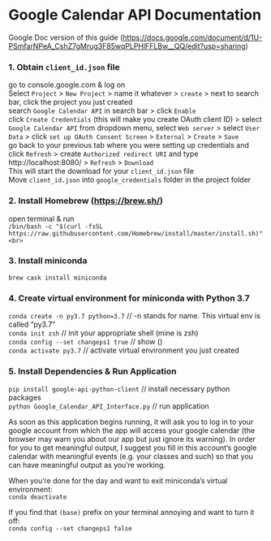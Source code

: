 # Google Calendar API Documentation

Google Doc version of this guide (https://docs.google.com/document/d/1U-PSmfarNPeA_CshZ7gMrug3F85wqPLPHlFFLBw__QQ/edit?usp=sharing)

### 1. Obtain `client_id.json` file

go to console.google.com & log on<br>
Select `Project` > `New Project` > name it whatever > `create` > next to search bar, click the project you just created<br>
search `Google Calendar API` in search bar > click `Enable` <br>
click `Create Credentials` (this will make you create OAuth client ID) > select `Google Calendar API` from dropdown menu, select `Web server` > select `User Data` > click `set up OAuth Consent Screen` > `External` > `Create` > `Save`<br>
go back to your previous tab where you were setting up credentials and click `Refresh` > create `Authorized redirect URI` and type http://localhost:8080/ > `Refresh` > `Download`<br>
This will start the download for your `client_id.json` file<br>
Move `client_id.json` into `google_credentials` folder in the project folder<br>

### 2. Install Homebrew (https://brew.sh/)
open terminal & run<br>
`/bin/bash -c "$(curl -fsSL https://raw.githubusercontent.com/Homebrew/install/master/install.sh)"<br>`

### 3. Install miniconda
`brew cask install miniconda`<br>

### 4. Create virtual environment for miniconda with Python 3.7
`conda create -n py3.7 python=3.7`		// -n stands for name. This virtual env is called “py3.7”<br>
`conda init zsh`					// init your appropriate shell (mine is zsh)<br>
`conda config --set changeps1 true`		// show (<virtual environment name>)<br>
`conda activate py3.7`				// activate virtual environment you just created<br>

### 5. Install Dependencies & Run Application
`pip install google-api-python-client`		// install necessary python packages<br>
`python Google_Calendar_API_Interface.py`	// run application<br>

As soon as this application begins running, it will ask you to log in to your google account from which the app will access your google calendar (the browser may warn you about our app but just ignore its warning). In order for you to get meaningful output, I suggest you fill in this account’s google calendar with meaningful events (e.g. your classes and such) so that you can have meaningful output as you’re working.

When you’re done for the day and want to exit miniconda’s virtual environment:<br>
`conda deactivate`<br>

If you find that `(base)` prefix on your terminal annoying and want to turn it off:<br>
`conda config --set changeps1 false`
